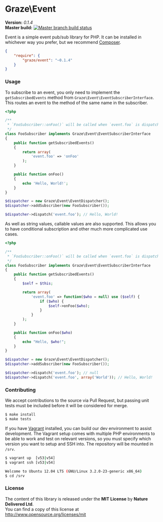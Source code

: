 # Graze\Event #


**Version:** *0.1.4*<br/>
**Master build:** [![Master branch build status][travis-master]][travis]


Event is a simple event pub/sub library for PHP. It can be installed in whichever
way you prefer, but we recommend [Composer][packagist].
```json
{
    "require": {
        "graze/event": "~0.1.4"
    }
}
```


### Usage ###
To subscribe to an event, you only need to implement the `getSubscribedEvents`
method from `Graze\Event\EventSubscriberInterface`. This routes an event to the
method of the same name in the subscriber.

```php
<?php

/**
 * `FooSubscriber::onFoo()` will be called when `event.foo` is dispatched.
 */
class FooSubscriber implements Graze\Event\EventSubscriberInterface
{
    public function getSubscribedEvents()
    {
        return array(
            'event.foo' => 'onFoo'
        );
    }

    public function onFoo()
    {
        echo 'Hello, World!';
    }
}

$dispatcher = new Graze\Event\EventDispatcher();
$dispatcher->addSubscriber(new FooSubscriber());

$dispatcher->dispatch('event.foo'); // Hello, World!
```

As well as string values, callable values are also supported. This allows you
to have conditional subscription and other much more complicated use cases.

```php
<?php

/**
 * `FooSubscriber::onFoo()` will be called when `event.foo` is dispatched with arguments.
 */
class FooSubscriber implements Graze\Event\EventSubscriberInterface
{
    public function getSubscribedEvents()
    {
        $self = $this;

        return array(
            'event.foo' => function($who = null) use ($self) {
                if ($who) {
                    $self->onFoo($who);
                }
            }
        );
    }

    public function onFoo($who)
    {
        echo "Hello, $who!";
    }
}

$dispatcher = new Graze\Event\EventDispatcher();
$dispatcher->addSubscriber(new FooSubscriber());

$dispatcher->dispatch('event.foo'); // null
$dispatcher->dispatch('event.foo', array('World')); // Hello, World!
```


### Contributing ###
We accept contributions to the source via Pull Request,
but passing unit tests must be included before it will be considered for merge.
```bash
$ make install
$ make tests
```

If you have [Vagrant][vagrant] installed, you can build our dev environment to assist development.
The Vagrant setup comes with multiple PHP environments to be able to work and test on relevant versions,
so you must specify which version you want to setup and SSH into.
The repository will be mounted in `/srv`.
```bash
$ vagrant up  [v53|v54]
$ vagrant ssh [v53|v54]

Welcome to Ubuntu 12.04 LTS (GNU/Linux 3.2.0-23-generic x86_64)
$ cd /srv
```


### License ###
The content of this library is released under the **MIT License** by **Nature Delivered Ltd**.<br/>
You can find a copy of this license at http://www.opensource.org/licenses/mit


<!-- Links -->
[travis]: https://travis-ci.org/graze/event
[travis-master]: https://travis-ci.org/graze/event.png?branch=master
[packagist]: https://packagist.org/packages/graze/event
[vagrant]: http://vagrantup.com
